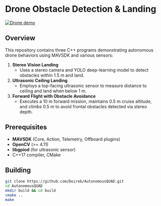 # Drone Obstacle Detection & Landing

[![Drone demo](https://img.youtube.com/vi/19D_F1DPRKg/0.jpg)](https://www.youtube.com/shorts/19D_F1DPRKg)

## Overview
This repository contains three C++ programs demonstrating autonomous drone behaviors using MAVSDK and various sensors:
1. **Stereo Vision Landing**  
   - Uses a stereo camera and YOLO deep-learning model to detect obstacles within 1.5 m and land.
2. **Ultrasonic Ceiling Landing**  
   - Employs a top-facing ultrasonic sensor to measure distance to ceiling and land when below 1 m.
3. **Forward Flight with Obstacle Avoidance**  
   - Executes a 10 m forward mission, maintains 0.5 m cruise altitude, and climbs 0.5 m to avoid frontal obstacles detected via stereo depth.

## Prerequisites
- **MAVSDK** (Core, Action, Telemetry, Offboard plugins)  
- **OpenCV** (>= 4.11) 
- **libgpiod** (for ultrasonic sensor)  
- C++17 compiler, CMake

## Building
```bash
git clone https://github.com/Deireb/AutonomousQUAD.git
cd AutonomousQUAD
mkdir build && cd build
cmake ..
make

